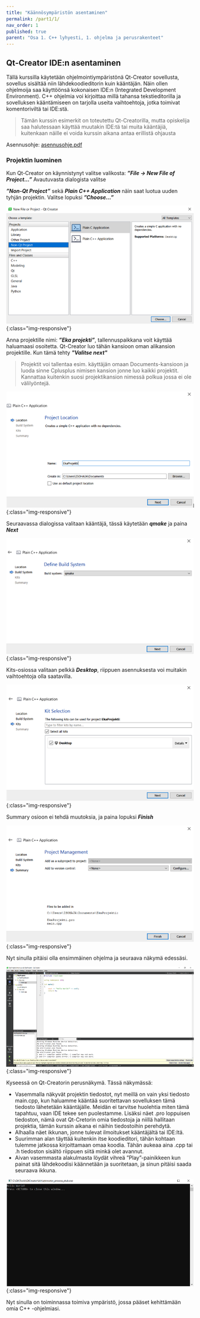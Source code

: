 ```yaml
---
title: "Käännösympäristön asentaminen"
permalink: /part1/1/
nav_order: 1
published: true
parent: "Osa 1. C++ lyhyesti, 1. ohjelma ja perusrakenteet"
---
```


## Qt-Creator IDE:n asentaminen

Tällä kurssilla käytetään ohjelmointiympäristönä Qt-Creator sovellusta, sovellus sisältää niin lähdekoodieditorin kuin kääntäjän. Näin ollen ohjelmoija saa käyttöönsä kokonaisen IDE:n (Integrated Development Environment). C++ ohjelmia voi kirjoittaa millä tahansa tekstieditorilla ja sovelluksen kääntämiseen on tarjolla useita vaihtoehtoja, jotka toimivat komentoriviltä tai IDE:stä.

> Tämän kurssin esimerkit on toteutettu Qt-Creatorilla, mutta opiskelija saa halutessaan käyttää muutakin IDE:tä tai muita kääntäjiä, kuitenkaan näille ei voida kurssin aikana antaa erillistä ohjausta

Asennusohje: [asennusohje.pdf](../../assets/qt_asennus.pdf)

### Projektin luominen

Kun Qt-Creator on käynnistynyt valitse valikosta: 
_**”File -> New File of Project…”**_
Avautuvasta dialogista valitse 

_**”Non-Qt Project”**_ sekä  _**Plain C++ Application**_
näin saat luotua uuden tyhjän projektin. 
Valitse lopuksi _**”Choose…”**_

![](../../assets/images/qt_projekti_1.png){:class="img-responsive"}

Anna projektille nimi: _**”Eka projekti”**_, tallennuspaikkana voit käyttää haluamaasi osoitetta. Qt-Creator luo tähän kansioon oman alikansion projektille. Kun tämä tehty _**"Valitse next"**_

> Projektit voi tallentaa esim. käyttäjän omaan Documents-kansioon ja luoda sinne Cplusplus nimisen kansion jonne luo kaikki projektit. Kannattaa kuitenkin suosi projektikansion nimessä polkua jossa ei ole välilyöntejä.

![](../../assets/images/qt_projekti_2.png){:class="img-responsive"}

Seuraavassa dialogissa valitaan kääntäjä, tässä käytetään _**qmake**_ ja paina _**Next**_

![](../../assets/images/qt_projekti_3.png){:class="img-responsive"}

Kits-osiossa valitaan pelkkä _**Desktop**_, riippuen asennuksesta voi muitakin vaihtoehtoja olla saatavilla.

![](../../assets/images/qt_projekti_4.png){:class="img-responsive"}

Summary osioon ei tehdä muutoksia, ja paina lopuksi _**Finish**_

![](../../assets/images/qt_projekti_5.png){:class="img-responsive"}

Nyt sinulla pitäisi olla ensimmäinen ohjelma ja seuraava näkymä edessäsi. 

![](../../assets/images/qt_projekti_6.png){:class="img-responsive"}

Kyseessä on Qt-Creatorin perusnäkymä. Tässä näkymässä:
-	Vasemmalla näkyvät projektin tiedostot, nyt meillä on vain yksi tiedosto main.cpp, kun haluamme kääntää suoritettavan sovelluksen tämä tiedosto lähetetään kääntäjälle. Meidän ei tarvitse huolehtia miten tämä tapahtuu, vaan IDE tekee sen puolestamme. Lisäksi näet .pro loppuisen tiedoston, nämä ovat Qt-Cretorin omia tiedostoja ja niillä hallitaan projektia, tämän kurssin aikana ei näihin tiedostoihin perehdytä.
-	Alhaalla näet ikkunan, jonne tulevat ilmoitukset kääntäjältä tai IDE:ltä.
-	Suurimman alan täyttää kuitenkin itse koodieditori, tähän kohtaan tulemme jatkossa kirjoittamaan omaa koodia. Tähän aukeaa aina .cpp tai .h tiedoston sisältö riippuen siitä minkä olet avannut.
-	Aivan vasemmasta alakulmasta löydät vihreä ”Play”-painikkeen kun painat sitä lähdekoodisi käännetään ja suoritetaan, ja sinun pitäisi saada seuraava ikkuna.

![](../../assets/images/qt_projekti_7.png){:class="img-responsive"}

Nyt sinulla on toiminnassa toimiva ympäristö, jossa pääset kehittämään omia C++ -ohjelmiasi.
